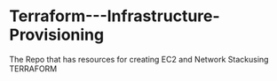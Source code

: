 # Terraform---Infrastructure-Provisioning

The Repo that has resources for creating EC2 and Network Stackusing TERRAFORM

